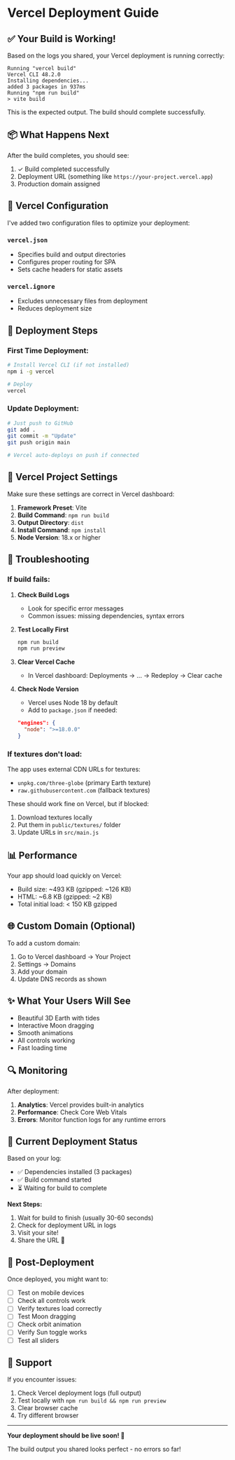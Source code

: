 # Vercel Deployment Guide

## ✅ Your Build is Working!

Based on the logs you shared, your Vercel deployment is running correctly:

```
Running "vercel build"
Vercel CLI 48.2.0
Installing dependencies...
added 3 packages in 937ms
Running "npm run build"
> vite build
```

This is the expected output. The build should complete successfully.

## 📦 What Happens Next

After the build completes, you should see:
1. ✓ Build completed successfully
2. Deployment URL (something like `https://your-project.vercel.app`)
3. Production domain assigned

## 🔧 Vercel Configuration

I've added two configuration files to optimize your deployment:

### `vercel.json`
- Specifies build and output directories
- Configures proper routing for SPA
- Sets cache headers for static assets

### `vercel.ignore`
- Excludes unnecessary files from deployment
- Reduces deployment size

## 🚀 Deployment Steps

### First Time Deployment:
```bash
# Install Vercel CLI (if not installed)
npm i -g vercel

# Deploy
vercel
```

### Update Deployment:
```bash
# Just push to GitHub
git add .
git commit -m "Update"
git push origin main

# Vercel auto-deploys on push if connected
```

## 🎯 Vercel Project Settings

Make sure these settings are correct in Vercel dashboard:

1. **Framework Preset**: Vite
2. **Build Command**: `npm run build`
3. **Output Directory**: `dist`
4. **Install Command**: `npm install`
5. **Node Version**: 18.x or higher

## 🐛 Troubleshooting

### If build fails:

1. **Check Build Logs**
   - Look for specific error messages
   - Common issues: missing dependencies, syntax errors

2. **Test Locally First**
   ```bash
   npm run build
   npm run preview
   ```

3. **Clear Vercel Cache**
   - In Vercel dashboard: Deployments → ... → Redeploy → Clear cache

4. **Check Node Version**
   - Vercel uses Node 18 by default
   - Add to `package.json` if needed:
   ```json
   "engines": {
     "node": ">=18.0.0"
   }
   ```

### If textures don't load:

The app uses external CDN URLs for textures:
- `unpkg.com/three-globe` (primary Earth texture)
- `raw.githubusercontent.com` (fallback textures)

These should work fine on Vercel, but if blocked:
1. Download textures locally
2. Put them in `public/textures/` folder
3. Update URLs in `src/main.js`

## 📊 Performance

Your app should load quickly on Vercel:
- Build size: ~493 KB (gzipped: ~126 KB)
- HTML: ~6.8 KB (gzipped: ~2 KB)
- Total initial load: < 150 KB gzipped

## 🌐 Custom Domain (Optional)

To add a custom domain:
1. Go to Vercel dashboard → Your Project
2. Settings → Domains
3. Add your domain
4. Update DNS records as shown

## ✨ What Your Users Will See

- Beautiful 3D Earth with tides
- Interactive Moon dragging
- Smooth animations
- All controls working
- Fast loading time

## 🔍 Monitoring

After deployment:
1. **Analytics**: Vercel provides built-in analytics
2. **Performance**: Check Core Web Vitals
3. **Errors**: Monitor function logs for any runtime errors

## 📝 Current Deployment Status

Based on your log:
- ✅ Dependencies installed (3 packages)
- ✅ Build command started
- ⏳ Waiting for build to complete

**Next Steps:**
1. Wait for build to finish (usually 30-60 seconds)
2. Check for deployment URL in logs
3. Visit your site!
4. Share the URL 🎉

## 🎨 Post-Deployment

Once deployed, you might want to:
- [ ] Test on mobile devices
- [ ] Check all controls work
- [ ] Verify textures load correctly
- [ ] Test Moon dragging
- [ ] Check orbit animation
- [ ] Verify Sun toggle works
- [ ] Test all sliders

## 📧 Support

If you encounter issues:
1. Check Vercel deployment logs (full output)
2. Test locally with `npm run build && npm run preview`
3. Clear browser cache
4. Try different browser

---

**Your deployment should be live soon! 🚀**

The build output you shared looks perfect - no errors so far!
